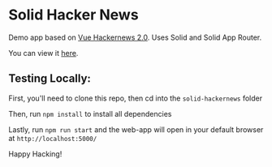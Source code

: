 # Solid Hacker News

Demo app based on [Vue Hackernews 2.0](https://github.com/vuejs/vue-hackernews-2.0). Uses Solid and Solid App Router.

You can view it [here](http://ryansolid.github.io/solid-hackernews).

## Testing Locally:
First, you'll need to clone this repo, then cd into the `solid-hackernews` folder

Then, run `npm install` to install all dependencies

Lastly, run `npm run start` and the web-app will open in your default browser at `http://localhost:5000/`

Happy Hacking!

